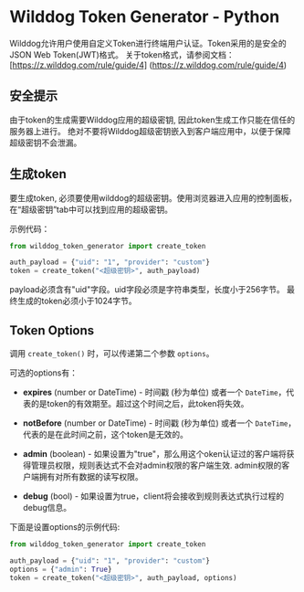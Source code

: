 # Wilddog Token Generator - Python

Wilddog允许用户使用自定义Token进行终端用户认证。Token采用的是安全的JSON Web Token(JWT)格式。
关于token格式，请参阅文档：[https://z.wilddog.com/rule/guide/4] (https://z.wilddog.com/rule/guide/4)


## 安全提示

由于token的生成需要Wilddog应用的超级密钥, 因此token生成工作只能在信任的服务器上进行。 绝对不要将Wilddog超级密钥嵌入到客户端应用中，以便于保障超级密钥不会泄漏。


## 生成token

要生成token, 必须要使用wilddog的超级密钥。使用浏览器进入应用的控制面板，在“超级密钥”tab中可以找到应用的超级密钥。

示例代码：

```python
from wilddog_token_generator import create_token

auth_payload = {"uid": "1", "provider": "custom"}
token = create_token("<超级密钥>", auth_payload)
```

payload必须含有"uid"字段。uid字段必须是字符串类型，长度小于256字节。 最终生成的token必须小于1024字节。


## Token Options

调用 `create_token()` 时，可以传递第二个参数 `options`。

可选的options有：

* **expires** (number or DateTime) - 时间戳 (秒为单位) 或者一个 `DateTime`，代表的是token的有效期至。超过这个时间之后，此token将失效。

* **notBefore** (number or DateTime) - 时间戳 (秒为单位) 或者一个 `DateTime`，代表的是在此时间之前，这个token是无效的。

* **admin** (boolean) - 如果设置为"true"，那么用这个oken认证过的客户端将获得管理员权限，规则表达式不会对admin权限的客户端生效. admin权限的客户端拥有对所有数据的读写权限。

* **debug** (bool) - 如果设置为true，client将会接收到规则表达式执行过程的debug信息。


下面是设置options的示例代码:

```python
from wilddog_token_generator import create_token

auth_payload = {"uid": "1", "provider": "custom"}
options = {"admin": True}
token = create_token("<超级密钥>", auth_payload, options)
```